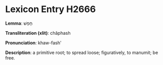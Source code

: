 # Lexicon Entry H2666

**Lemma**: חָפַשׁ

**Transliteration (xlit)**: châphash

**Pronunciation**: khaw-fash'

**Description**:
a primitive root; to spread loose; figuratively, to manumit; be free.
